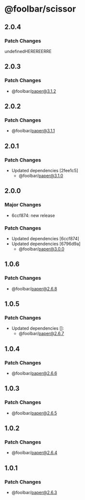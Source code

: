 # @foolbar/scissor

## 2.0.4

### Patch Changes

undefinedHEREREERRE

## 2.0.3

### Patch Changes

- @foolbar/paper@3.1.2

## 2.0.2

### Patch Changes

- @foolbar/paper@3.1.1

## 2.0.1

### Patch Changes

- Updated dependencies [2fee1c5]
  - @foolbar/paper@3.1.0

## 2.0.0

### Major Changes

- 6ccf874: new release

### Patch Changes

- Updated dependencies [6ccf874]
- Updated dependencies [6796d9a]
  - @foolbar/paper@3.0.0

## 1.0.6

### Patch Changes

- @foolbar/paper@2.6.8

## 1.0.5

### Patch Changes

- Updated dependencies []:
  - @foolbar/paper@2.6.7

## 1.0.4

### Patch Changes

- @foolbar/paper@2.6.6

## 1.0.3

### Patch Changes

- @foolbar/paper@2.6.5

## 1.0.2

### Patch Changes

- @foolbar/paper@2.6.4

## 1.0.1

### Patch Changes

- @foolbar/paper@2.6.3
